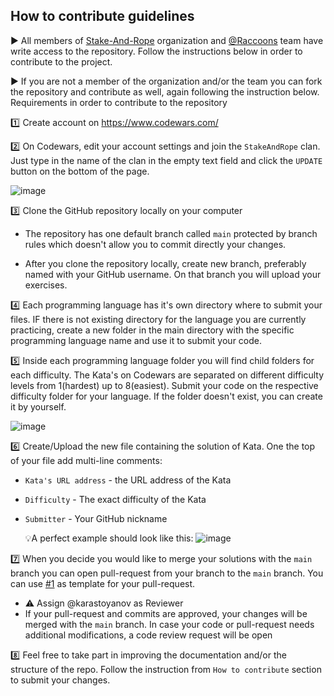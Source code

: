 
## How to contribute guidelines
▶️ All members of [Stake-And-Rope](https://github.com/Stake-And-Rope) organization and [@Raccoons](https://github.com/orgs/Stake-And-Rope/teams/raccoons) team have write access to the repository. Follow the instructions below in order to contribute to the project.

▶️ If you are not a member of the organization and/or the team you can fork the repository and contribute as well, again following the instruction below.
Requirements in order to contribute to the repository


:one: Create account on https://www.codewars.com/

:two: On Codewars, edit your account settings and join the `StakeAndRope` clan. Just type in the name of the clan in the empty text field and click the `UPDATE` button on the bottom of the page.

![image](https://github.com/Stake-And-Rope/codewars-clan/assets/86146020/1ba614cc-c3d3-406c-bf03-77c2f2debbb0)


:three: Clone the GitHub repository locally on your computer

* The repository has one default branch called `main` protected by branch rules which doesn't allow you to commit directly your changes.
 
* After you clone the repository locally, create new branch, preferably named with your GitHub username. On that branch you will upload your exercises.

:four: Each programming language has it's own directory where to submit your files. IF there is not existing directory for the language you are currently practicing, create a new folder in the main directory with the specific programming language name and use it to submit your code.

:five: Inside each programming language folder you will find child folders for each difficulty. The Kata's on Codewars are separated on different difficulty levels from 1(hardest) up to 8(easiest). Submit your code on the respective difficulty folder for your language. If the folder doesn't exist, you can create it by yourself.

![image](https://github.com/Stake-And-Rope/codewars-clan/assets/86146020/2cc73565-8d1d-4c0e-8b82-f701760dfc5c)


:six: Create/Upload the new file containing the solution of Kata. One the top of your file add multi-line comments:

* `Kata's URL address` - the URL address of the Kata
* `Difficulty` - The exact difficulty of the Kata
* `Submitter` - Your GitHub nickname

	💡A perfect example should look like this:
![image](https://github.com/Stake-And-Rope/codewars-clan/assets/86146020/91aa2e34-c0d6-4ddd-b47c-cbdbcaf2a48c)

7️⃣ When you decide you would like to merge your solutions with the `main` branch you can open pull-request from your branch to the `main` branch. You can use [#1](https://github.com/Stake-And-Rope/codewars-clan/pull/1) as template for your pull-request.
* ⚠️ Assign @karastoyanov as Reviewer
* If your pull-request and commits are approved, your changes will be merged with the `main` branch. In case your code or pull-request needs additional modifications, a code review request will be open

:eight: Feel free to take part in improving the documentation and/or the structure of the repo. Follow the instruction from `How to contribute` section to submit your changes.
